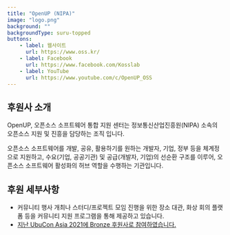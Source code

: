 ```yaml
---
title: "OpenUP (NIPA)"
image: "logo.png"
background: ""
backgroundType: suru-topped
buttons:
    - label: 웹사이트
      url: https://www.oss.kr/
    - label: Facebook
      url: https://www.facebook.com/Kosslab
    - label: YouTube
      url: https://www.youtube.com/c/OpenUP_OSS
---
```


## 후원사 소개
OpenUP, 오픈소스 소프트웨어 통합 지원 센터는 정보통신산업진흥원(NIPA) 소속의 오픈소스 지원 및 진흥을 담당하는 조직 입니다.

오픈소스 소프트웨어를 개발, 공유, 활용하기를 원하는 개발자, 기업, 정부 등을 체계정으로 지원하고, 수요(기업, 공공기관) 및 공급(개발자, 기업)의 선순환 구조를 이루어, 오픈소스 소프트웨어 활성화의 허브 역할을 수행하는 기관입니다.

## 후원 세부사항
- 커뮤니티 행사 개최나 스터디/프로젝트 모임 진행을 위한 장소 대관, 화상 회의 플랫폼 등을 커뮤니티 지원 프로그램을 통해 제공하고 있습니다. 
- [지난 UbuCon Asia 2021에 Bronze 후원사로 참여하였습니다.](https://2021.ubucon.asia/ko/sponsors/nipa-kr/)